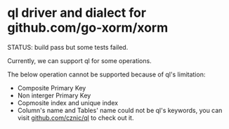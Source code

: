 ql driver and dialect for github.com/go-xorm/xorm
========

STATUS: build pass but some tests failed.

Currently, we can support ql for some operations.

The below operation cannot be supported because of ql's limitation:

* Composite Primary Key
* Non interger Primary Key
* Copmosite index and unique index
* Column's name and Tables' name could not be ql's keywords, you can visit [github.com/cznic/ql](http://github.com/cznic/ql) to check out it.

